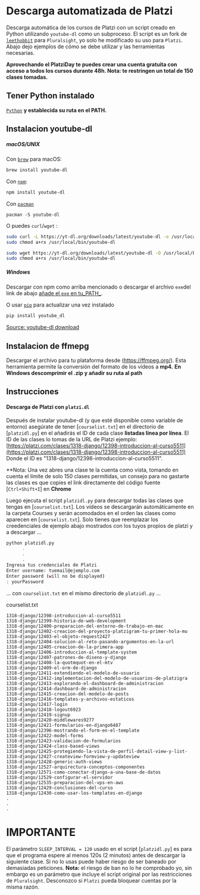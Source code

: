 # Descarga automatizada de Platzi

Descarga automática de los cursos de Platzi con un script creado en Python utilizando `youtube-dl` como un subproceso. El script es un fork de [`leethobbit`](https://github.com/leethobbit/pluradl.py) para `Pluralsight`, yo solo he modificado su uso para `Platzi`. Abajo dejo ejemplos de cómo se debe utilizar y las herramientas necesarias. 

**Aprovechando el PlatziDay te puedes crear una cuenta gratuita con acceso a todos los cursos durante 48h. Nota: te restringen un total de 150 clases tomadas.**

## Tener Python instalado

[`Python`](https://www.python.org/) **y establecida su ruta en el PATH.**

## Instalacion youtube-dl

##### **macOS/UNIX**

Con [`brew`](https://brew.sh/) para macOS:

```bash
brew install youtube-dl
```

Con [`npm`](https://www.npmjs.com/):

```bash
npm install youtube-dl
```

Con [`pacman`](https://www.archlinux.org/packages/community/any/youtube-dl/)

```
pacman -S youtube-dl
```

O puedes `curl`/`wget` :

```bash
sudo curl -L https://yt-dl.org/downloads/latest/youtube-dl -o /usr/local/bin/youtube-dl
sudo chmod a+rx /usr/local/bin/youtube-dl
```
```bash
sudo wget https://yt-dl.org/downloads/latest/youtube-dl -O /usr/local/bin/youtube-dl
sudo chmod a+rx /usr/local/bin/youtube-dl
```


##### Windows

Descargar con npm como arriba mencionado o descargar el archivo `exe`del link de abajo [añade el `exe` en tu_PATH_](https://youtube-dl.org/).

O usar [`pip`](https://pypi.org/project/youtube_dl/) para actualizar una vez instalado
```bash
pip install youtube_dl
```

[Source: youtube-dl download](https://youtube-dl.org/)

## Instalacion de ffmepg

Descargar el archivo para tu plataforma desde (https://ffmpeg.org/). Esta herramienta permite la conversión del formato de los vídeos a **mp4.**
**En Windows descomprimir el .zip y añadir su ruta al path**

## Instrucciones

#### Descarga de **Platzi** con `platzi.dl`
Después de instalar youtube-dl (y que esté disponible como variable de entorno) asegúrate de tener [`courselist.txt`] en el directorio de [`platzidl.py`] en el añadirás el ID de cada clase **listadas línea por línea**. El ID de las clases lo tomas de la URL de Platzi ejemplo: [https://platzi.com/clases/1318-django/12398-introduccion-al-curso5511](https://platzi.com/clases/1318-django/12398-introduccion-al-curso5511) Donde el ID es "1318-django/12398-introduccion-al-curso5511". 

**Nota: Una vez abres una clase te la cuenta como vista, tomando en cuenta el límite de solo 150 clases permitidas, un consejo para no gastarte las clases es que copies el link directamente del código fuente [`Ctrl+Shift+I`] en **Chrome** 

Luego ejecuta el script `platzidl.py` para descargar todas las clases que tengas en [`courselist.txt`]. Los vídeos se descargarán automáticamente en la carpeta Courses y serán acomodados en el orden las clases como aparecen en [`courselist.txt`]. Solo tienes que reemplazar los creedenciales de ejemplo abajo mostrados con los tuyos propios de platzi y a descargar ...

```bash
python platzidl.py
      .
      .
      .
Ingresa tus credenciales de Platzi
Enter username: tuemail@ejemplo.com
Enter password (will no be displayed)
: yourPassword
```

... con `courselist.txt` en el mismo directorio de `platzidl.py` ...

courselist.txt
```notepad
1318-django/12398-introduccion-al-curso5511
1318-django/12399-historia-de-web-development
1318-django/12400-preparacion-del-entorno-de-trabajo-en-mac
1318-django/12402-creacion-del-proyecto-platzigram-tu-primer-hola-mu
1318-django/12403-el-objeto-request2427
1318-django/12404-solucion-al-reto-pasando-argumentos-en-la-url
1318-django/12405-creacion-de-la-primera-app
1318-django/12406-introduccion-al-template-system
1318-django/12407-patrones-de-diseno-y-django
1318-django/12408-la-quotmquot-en-el-mtv
1318-django/12409-el-orm-de-django
1318-django/12411-extendiendo-el-modelo-de-usuario
1318-django/12412-implementacion-del-modelo-de-usuarios-de-platzigra
1318-django/12413-explorando-el-dashboard-de-administracion
1318-django/12414-dashboard-de-administracion
1318-django/12415-creacion-del-modelo-de-posts
1318-django/12416-templates-y-archivos-estaticos
1318-django/12417-login
1318-django/12418-logout6923
1318-django/12419-signup
1318-django/12420-middlewares9277
1318-django/12421-formularios-en-django6487
1318-django/12396-mostrando-el-form-en-el-template
1318-django/12422-model-forms
1318-django/12423-validacion-de-formularios
1318-django/12424-class-based-views
1318-django/12425-protegiendo-la-vista-de-perfil-detail-view-y-list-
1318-django/12427-createview-formview-y-updateview
1318-django/12428-generic-auth-views
1318-django/12527-arquirectura-conceptos-componentes
1318-django/12571-como-conectar-django-a-una-base-de-datos
1318-django/12529-configurar-el-servidor
1318-django/12535-preparacion-del-vps-en-aws
1318-django/12429-conclusiones-del-curso
1318-django/12430-como-usar-los-templates-en-django
.
.
.
```

# IMPORTANTE
El parámetro `SLEEP_INTERVAL = 120` usado en el script [`platzidl.py`] es para que el programa espere al menos 120s (2 minutos) antes de descargar la siguiente clase. Si no lo usas puede haber riesgo de ser baneado por demasiadas peticiones. **Nota:** el riesgo de ban no lo he comprobado yo, sin embargo es un parámetro que incluye el script original por las restricciones de `Pluralsight`. Desconozco si `Platzi` pueda bloquear cuentas por la misma razón.
